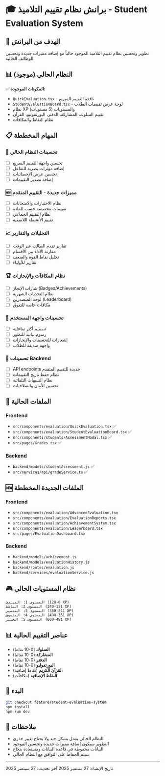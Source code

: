 # 🎓 برانش نظام تقييم التلاميذ - Student Evaluation System

## 🎯 الهدف من البرانش
تطوير وتحسين نظام تقييم التلاميذ الموجود حالياً مع إضافة مميزات جديدة وتحسين الوظائف الحالية.

## 📊 النظام الحالي (موجود)
✅ **المكونات الموجودة:**
- `QuickEvaluation.tsx` - نافذة التقييم السريع
- `StudentEvaluationBoard.tsx` - لوحة عرض تقييمات الطلاب
- نظام XP والمستويات (5 مستويات)
- تقييم السلوك، المشاركة، الدفتر، البورتفوليو، القرآن
- نظام النقاط والمكافآت

## 📋 المهام المخططة

### 🔧 تحسينات النظام الحالي
- [ ] تحسين واجهة التقييم السريع
- [ ] إضافة مؤثرات بصرية للتفاعل
- [ ] تحسين عرض الإحصائيات
- [ ] إضافة تصدير التقييمات

### 🆕 مميزات جديدة - التقييم المتقدم
- [ ] نظام الاختبارات والامتحانات
- [ ] تقييمات مخصصة حسب المادة
- [ ] نظام التقييم الجماعي
- [ ] تقييم الأنشطة اللاصفية

### 📈 التحليلات والتقارير
- [ ] تقارير تقدم الطالب عبر الوقت
- [ ] مقارنة الأداء بين الأقسام
- [ ] تحليل نقاط القوة والضعف
- [ ] تقارير للأولياء

### 🏆 نظام المكافآت والإنجازات
- [ ] شارات الإنجاز (Badges/Achievements)
- [ ] نظام التحديات الشهرية
- [ ] لوحة المتصدرين (Leaderboard)
- [ ] مكافآت خاصة للتفوق

### 📱 تحسينات واجهة المستخدم
- [ ] تصميم أكثر تفاعلية
- [ ] رسوم بيانية للتطور
- [ ] إشعارات للتحسينات والإنجازات
- [ ] واجهة صديقة للطلاب

### 🔄 تحسينات Backend
- [ ] API endpoints جديدة للتقييم المتقدم
- [ ] نظام حفظ تاريخ التقييمات
- [ ] نظام التنبيهات التلقائية
- [ ] تحسين الأمان والصلاحيات

## 📁 الملفات الحالية
### Frontend
- `src/components/evaluation/QuickEvaluation.tsx` ✅
- `src/components/evaluation/StudentEvaluationBoard.tsx` ✅
- `src/components/students/AssessmentModal.tsx` ✅
- `src/pages/Grades.tsx` ✅

### Backend
- `backend/models/studentAssessment.js` ✅
- `src/services/api/gradeService.ts` ✅

## 🆕 الملفات الجديدة المخططة
### Frontend
- `src/components/evaluation/AdvancedEvaluation.tsx`
- `src/components/evaluation/EvaluationReports.tsx`
- `src/components/evaluation/AchievementSystem.tsx`
- `src/components/evaluation/Leaderboard.tsx`
- `src/pages/EvaluationDashboard.tsx`

### Backend
- `backend/models/achievement.js`
- `backend/models/evaluationHistory.js`
- `backend/routes/evaluation.js`
- `backend/services/evaluationService.js`

## 🎮 نظام المستويات الحالي
```
المستوى 1: المبتدئ (0-120 XP)
المستوى 2: الناشط (121-240 XP)
المستوى 3: المتميز (241-360 XP)
المستوى 4: المتفوق (361-480 XP)
المستوى 5: الخبير (481-600 XP)
```

## 📊 عناصر التقييم الحالية
- **السلوك** (0-10 نقاط)
- **المشاركة** (0-10 نقاط)
- **الدفتر** (0-10 نقاط)
- **البورتفوليو** (0-10 نقاط)
- **القرآن الكريم** (نقاط إضافية)
- **النقاط الإضافية** (مكافآت)

## 🚀 البدء
```bash
git checkout feature/student-evaluation-system
npm install
npm run dev
```

## 📝 ملاحظات
- النظام الحالي يعمل بشكل جيد ولا يحتاج تغيير جذري
- التطوير سيكون إضافة مميزات جديدة وتحسين الموجود
- البيانات محفوظة في قاعدة البيانات ومستعادة بنجاح
- سيتم الحفاظ على التوافق مع النظام الحالي

---
تاريخ الإنشاء: 27 سبتمبر 2025
آخر تحديث: 27 سبتمبر 2025